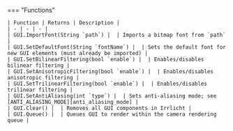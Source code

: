 === "Functions"

    | Function | Returns | Description |
    | - | - | - |
    | GUI.ImportFont(String `path`) |  | Imports a bitmap font from `path` |
    | GUI.SetDefaultFont(String `fontName`) |  | Sets the default font for new GUI elements (must already be imported) |
    | GUI.SetBilinearFiltering(bool `enable`) |  | Enables/disables bilinear filtering |
    | GUI.SetAnisotropicFiltering(bool `enable`) |  | Enables/disables anisotropic filtering |
    | GUI.SetTrilinearFiltering(bool `enable`) |  | Enables/disables trilinear filtering |
    | GUI.SetAntiAliasing(int `type`) |  | Sets anti-aliasing mode; see [ANTI_ALIASING_MODE][anti_aliasing_mode] |
    | GUI.Clear() |  | Removes all GUI components in Irrlicht |
    | GUI.Queue() |  | Queues GUI to render within the camera rendering queue |

[anti_aliasing_mode]: https://darttheg.github.io/LimeAPI/api/structs.html#anti_aliasing_mode